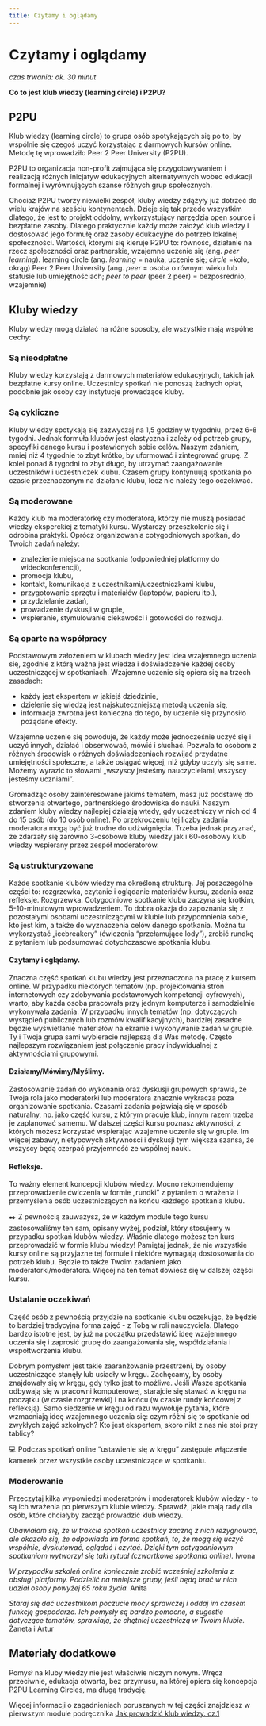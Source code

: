 ```yaml
---
title: Czytamy i oglądamy
---
```

# Czytamy i oglądamy
*czas trwania: ok. 30 minut*

**Co to jest klub wiedzy (learning circle) i P2PU?**

## P2PU
Klub wiedzy (learning circle) to grupa osób spotykających się po to, by wspólnie się czegoś uczyć korzystając z darmowych kursów online. Metodę tę wprowadziło Peer 2 Peer University (P2PU). 

P2PU to organizacja non-profit zajmująca się przygotowywaniem i realizacją różnych inicjatyw edukacyjnych alternatywnych wobec edukacji formalnej i wyrównujących szanse różnych grup społecznych.

Chociaż P2PU tworzy niewielki zespół, kluby wiedzy zdążyły już dotrzeć do wielu krajów na sześciu kontynentach. Dzieje się tak przede wszystkim dlatego, że jest to projekt oddolny, wykorzystujący narzędzia open source i bezpłatne zasoby. Dlatego praktycznie każdy może założyć klub wiedzy i dostosować jego formułę oraz zasoby edukacyjne do potrzeb lokalnej społeczności. Wartości, którymi się kieruje P2PU to: równość, działanie na rzecz społeczności oraz partnerskie, wzajemne uczenie się (ang. *peer learning*).
learning circle (ang. _learning_ = nauka, uczenie się; _circle_ =koło, okrąg) 
Peer 2 Peer University (ang. _peer_ = osoba o równym wieku lub statusie lub umiejętnościach; _peer to peer_ (peer 2 peer) = bezpośrednio, wzajemnie)

## Kluby wiedzy 
Kluby wiedzy mogą działać na różne sposoby, ale wszystkie mają wspólne cechy:

### Są nieodpłatne
Kluby wiedzy korzystają z darmowych materiałów edukacyjnych, takich jak bezpłatne kursy online. Uczestnicy spotkań nie ponoszą żadnych opłat, podobnie jak osoby czy instytucje prowadzące kluby.

### Są cykliczne
Kluby wiedzy spotykają się zazwyczaj na 1,5 godziny w tygodniu, przez 6-8 tygodni. Jednak formuła klubów jest elastyczna i zależy od potrzeb grupy, specyfiki danego kursu i postawionych sobie celów. Naszym zdaniem, mniej niż 4 tygodnie to zbyt krótko, by uformować  i zintegrować grupę. Z kolei ponad 8 tygodni to zbyt długo, by utrzymać zaangażowanie uczestników i uczestniczek klubu. Czasem grupy kontynuują spotkania po czasie przeznaczonym na działanie klubu, lecz nie należy tego oczekiwać.

### Są moderowane
Każdy klub ma moderatorkę czy moderatora, którzy nie muszą posiadać wiedzy eksperckiej z tematyki kursu. Wystarczy przeszkolenie się i odrobina praktyki. Oprócz organizowania cotygodniowych spotkań, do Twoich zadań należy:
* znalezienie miejsca na spotkania (odpowiedniej platformy do wideokonferencji),
* promocja klubu,
* kontakt, komunikacja z uczestnikami/uczestniczkami klubu,
* przygotowanie sprzętu i materiałów (laptopów, papieru itp.),
* przydzielanie zadań,
* prowadzenie dyskusji w grupie,
* wspieranie, stymulowanie ciekawości i gotowości do rozwoju.

### Są oparte na współpracy
Podstawowym założeniem w klubach wiedzy jest idea wzajemnego uczenia się, zgodnie z którą ważna jest wiedza i doświadczenie każdej osoby uczestniczącej w spotkaniach. Wzajemne uczenie się opiera się na trzech zasadach:
* każdy jest ekspertem w jakiejś dziedzinie,
* dzielenie się wiedzą jest najskuteczniejszą metodą uczenia się,
* informacja zwrotna jest konieczna do tego, by uczenie się przynosiło pożądane efekty.
 
Wzajemne uczenie się powoduje, że każdy może jednocześnie uczyć się i uczyć innych, działać i obserwować, mówić i słuchać. Pozwala to osobom z różnych środowisk o różnych doświadczeniach rozwijać przydatne umiejętności społeczne, a także osiągać więcej, niż gdyby uczyły się same. Możemy wyrazić to słowami „wszyscy jesteśmy nauczycielami, wszyscy jesteśmy uczniami”.

Gromadząc osoby zainteresowane jakimś tematem, masz już podstawę do stworzenia otwartego, partnerskiego środowiska do nauki. Naszym zdaniem kluby wiedzy najlepiej działają wtedy, gdy uczestniczy w nich od 4 do 15 osób (do 10 osób online). Po przekroczeniu tej liczby zadania moderatora mogą być już trudne do udźwignięcia. Trzeba jednak przyznać, że zdarzały się zarówno 3-osobowe kluby wiedzy jak i  60-osobowy klub wiedzy wspierany przez zespół moderatorów.

### Są ustrukturyzowane
Każde spotkanie klubów wiedzy ma określoną strukturę. Jej poszczególne części to: rozgrzewka, czytanie i oglądanie materiałów kursu, zadania oraz refleksje.
Rozgrzewka. Cotygodniowe spotkanie klubu zaczyna się krótkim, 5-10-minutowym wprowadzeniem. To dobra okazja do zapoznania się z pozostałymi osobami uczestniczącymi w klubie lub przypomnienia sobie, kto jest kim, a także do wyznaczenia celów danego spotkania. Można tu wykorzystać „icebreakery” (ćwiczenia “przełamujące lody”), zrobić rundkę z pytaniem lub podsumować dotychczasowe spotkania klubu.
 
#### Czytamy i oglądamy. 
Znaczna część spotkań klubu wiedzy jest przeznaczona na pracę z kursem online. W przypadku niektórych tematów (np. projektowania stron internetowych czy zdobywania podstawowych kompetencji cyfrowych), warto, aby każda osoba pracowała przy jednym komputerze i samodzielnie wykonywała zadania. W przypadku innych tematów (np. dotyczących wystąpień publicznych lub rozmów kwalifikacyjnych), bardziej zasadne będzie wyświetlanie materiałów na ekranie i wykonywanie zadań w grupie. Ty i Twoja grupa sami wybieracie najlepszą dla Was metodę. Często najlepszym rozwiązaniem jest połączenie pracy indywidualnej z aktywnościami grupowymi.

#### Działamy/Mówimy/Myślimy. 
Zastosowanie zadań do wykonania oraz dyskusji grupowych sprawia, że Twoja rola jako moderatorki lub moderatora znacznie wykracza poza organizowanie spotkania. Czasami zadania pojawiają się w sposób naturalny, np. jako część kursu, z którym pracuje klub, innym razem trzeba je zaplanować samemu. W dalszej części kursu poznasz aktywności, z których możesz korzystać wspierając wzajemne uczenie się w grupie. Im więcej zabawy, nietypowych aktywności i dyskusji tym większa szansa, że wszyscy będą czerpać przyjemność ze wspólnej nauki.  

#### Refleksje. 
To ważny element koncepcji klubów wiedzy. Mocno rekomendujemy przeprowadzenie ćwiczenia w formie „rundki” z pytaniem o wrażenia i przemyślenia osób uczestniczących na końcu każdego spotkania klubu.
 
✒️ Z pewnością zauważysz, że w każdym module tego kursu zastosowaliśmy ten sam, opisany wyżej, podział, który stosujemy w przypadku spotkań klubów wiedzy. Właśnie dlatego możesz ten kurs przeprowadzić w formie klubu wiedzy! Pamiętaj jednak, że nie wszystkie kursy online są przyjazne tej formule i niektóre wymagają dostosowania do potrzeb klubu. Będzie to także Twoim zadaniem jako moderatorki/moderatora. Więcej na ten temat dowiesz się w dalszej części kursu.

### Ustalanie oczekiwań
Część osób z pewnością przyjdzie na spotkanie klubu oczekując, że będzie to bardziej tradycyjna forma zajęć - z Tobą w roli nauczyciela. Dlatego bardzo istotne jest, by już na początku przedstawić ideę wzajemnego uczenia się i zaprosić grupę do zaangażowania się, współdziałania i współtworzenia klubu.

Dobrym pomysłem jest takie zaaranżowanie przestrzeni, by osoby uczestniczące stanęły lub usiadły w kręgu. Zachęcamy, by osoby znajdowały się w kręgu, gdy tylko jest to możliwe. Jeśli Wasze spotkania odbywają się w pracowni komputerowej, starajcie się stawać w kręgu na początku (w czasie rozgrzewki) i na końcu (w czasie rundy końcowej z refleksją). Samo siedzenie w kręgu od razu wywołuje pytania, które wzmacniają  ideę wzajemnego uczenia się: czym różni się to spotkanie od zwykłych zajęć szkolnych? Kto jest ekspertem, skoro nikt z nas nie stoi przy tablicy? 
 
💻 Podczas spotkań online “ustawienie się w kręgu” zastępuje włączenie kamerek przez wszystkie osoby uczestniczące w  spotkaniu.
 
### Moderowanie
Przeczytaj kilka wypowiedzi moderatorów i moderatorek klubów wiedzy - to są ich wrażenia po pierwszym klubie wiedzy. Sprawdź, jakie mają rady dla osób, które chciałyby zacząć prowadzić klub wiedzy. 

_Obawiałam się, że w trakcie spotkań uczestnicy zaczną z nich rezygnować, ale okazało się, że odpowiada im forma spotkań, to, że mogą się uczyć wspólnie, dyskutować, oglądać i czytać. Dzięki tym cotygodniowym spotkaniom wytworzył się taki rytuał (czwartkowe spotkania online)._ Iwona

_W przypadku szkoleń online koniecznie zrobić wcześniej szkolenia z obsługi platformy. Podzielić na mniejsze grupy, jeśli będą brać w nich udział osoby powyżej 65 roku życia._ Anita

_Staraj się dać uczestnikom poczucie mocy sprawczej i oddaj im czasem funkcję gospodarza. Ich pomysły są bardzo pomocne, a sugestie dotyczące tematów, sprawiają, że chętniej uczestniczą w Twoim klubie._ Żaneta i Artur

## Materiały dodatkowe
Pomysł na kluby wiedzy nie jest właściwie niczym nowym. Wręcz przeciwnie, edukacja otwarta, bez przymusu, na której opiera się koncepcja P2PU Learning Circles, ma długą tradycję.

Więcej informacji o zagadnieniach poruszanych w tej części znajdziesz w pierwszym module podręcznika [Jak prowadzić klub wiedzy. cz.1](https://klubywiedzy.p2pu.org/facilitate)
